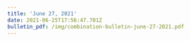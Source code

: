 ```yaml
---
title: 'June 27, 2021'
date: 2021-06-25T17:56:47.701Z
bulletin_pdf: /img/combination-bulletin-june-27-2021.pdf
---
```


